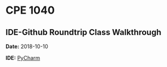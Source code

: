 # CPE 1040 
## IDE-Github Roundtrip Class Walkthrough

**Date:** 2018-10-10

**IDE:** [PyCharm](https://www.jetbrains.com/pycharm/)